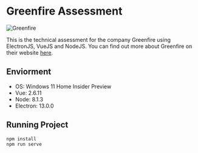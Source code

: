 # Greenfire Assessment

![Greenfire](https://i.imgur.com/LsFjlpt.jpg)

This is the technical assessment for the company Greenfire using ElectronJS, VueJS and NodeJS. You can find out more about Greenfire on their website [here](http://greenfire.io/).

## Enviorment
- OS: Windows 11 Home Insider Preview
- Vue: 2.6.11
- Node: 8.1.3
- Electron: 13.0.0

## Running Project
```
npm install
npm run serve
```
